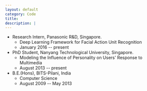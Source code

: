 ```yaml
---
layout: default
category: Code
title: 
description: |
---
```

* Research Intern, Panasonic R&D, Singapore.   
    + Deep Learning Framework for Facial Action Unit Recognition   
    - January 2016 -- present   
* PhD Student, Nanyang Technological University, Singapore.   
    + Modeling the Influence of Personality on Users' Response to Multimedia  
    - August 2013 -- present  
* B.E.(Hons), BITS-Pilani, India   
    + Computer Science   
    - August 2009 -- May 2013
